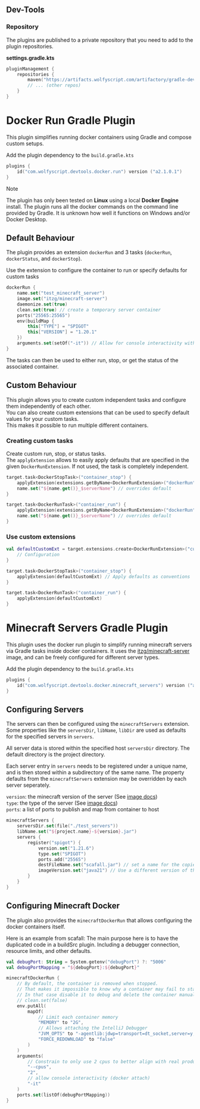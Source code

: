 ## Dev-Tools
### Repository
The plugins are published to a private repository that you need to add to the plugin repositories.  

**settings.gradle.kts** 
```kotlin
pluginManagement {
    repositories {
        maven("https://artifacts.wolfyscript.com/artifactory/gradle-dev")
        // ... (other repos)
    }
}
```

# Docker Run Gradle Plugin
This plugin simplifies running docker containers using Gradle and compose custom setups.

Add the plugin dependency to the `build.gradle.kts`
```kotlin
plugins {
    id("com.wolfyscript.devtools.docker.run") version ("a2.1.0.1")
}
```
> [!note]
> 
> The plugin has only been tested on **Linux** using a local **Docker Engine** install.
> The plugin runs all the docker commands on the command line provided by Gradle.
> It is unknown how well it functions on Windows and/or Docker Desktop.
> 


## Default Behaviour
The plugin provides an extension `dockerRun` and 3 tasks (`dockerRun`, `dockerStatus`, and `dockerStop`). 

Use the extension to configure the container to run or specify defaults for custom tasks
```kotlin
dockerRun {
    name.set("test_minecraft_server")
    image.set("itzg/minecraft-server")
    daemonize.set(true)
    clean.set(true) // create a temporary server container
    ports("25565:25565")
    env(buildMap {
        this["TYPE"] = "SPIGOT"
        this["VERSION"] = "1.20.1"
    })
    arguments.set(setOf("-it")) // Allow for console interactivity with 'docker attach'
}
```
The tasks can then be used to either run, stop, or get the status of the associated container.

## Custom Behaviour
This plugin allows you to create custom independent tasks and configure them independently of each other.  
You can also create custom extensions that can be used to specify default values for your custom tasks.  
This makes it possible to run multiple different containers.  

### Creating custom tasks 
Create custom run, stop, or status tasks.    
The `applyExtension` allows to easily apply defaults that are specified in the given `DockerRunExtension`. 
If not used, the task is completely independent.
```kotlin
target.task<DockerStopTask>("container_stop") {
    applyExtension(extensions.getByName<DockerRunExtension>("dockerRun")) // Apply defaults as conventions
    name.set("${name.get()}_$serverName") // overrides default
}

target.task<DockerRunTask>("container_run") {
    applyExtension(extensions.getByName<DockerRunExtension>("dockerRun")) // Apply defaults as conventions
    name.set("${name.get()}_$serverName") // overrides default
}
```

### Use custom extensions
```kotlin
val defaultCustomExt = target.extensions.create<DockerRunExtension>("customDockerRun").apply {
    // Configuration 
}

target.task<DockerStopTask>("container_stop") {
    applyExtension(defaultCustomExt) // Apply defaults as conventions
}

target.task<DockerRunTask>("container_run") {
    applyExtension(defaultCustomExt)
}

```

# Minecraft Servers Gradle Plugin
This plugin uses the docker run plugin to simplify running minecraft servers via Gradle tasks inside docker containers.
It uses the [itzg/minecraft-server](https://github.com/itzg/docker-minecraft-server) image, and can be freely configured for different server types.

Add the plugin dependency to the `build.gradle.kts`
```kotlin
plugins {
    id("com.wolfyscript.devtools.docker.minecraft_servers") version ("a2.1.0.1")
}
```
## Configuring Servers
The servers can then be configured using the `minecraftServers` extension.   
Some properties like the `serversDir`, `libName`, `libDir` are used as defaults for the specified servers in `servers`.

All server data is stored within the specified host `serversDir` directory. The default directory is the project directory. 

Each server entry in `servers` needs to be registered under a unique name, and is then stored within a subdirectory of the same name.
The property defaults from the `minecraftServers` extension may be overridden by each server seperately. 

`version`: the minecraft version of the server  (See [image docs](https://docker-minecraft-server.readthedocs.io/en/latest/versions/minecraft/))  
`type`: the type of the server (See [image docs](https://docker-minecraft-server.readthedocs.io/en/latest/types-and-platforms/))  
`ports`: a list of ports to publish and map from container to host 

```kotlin
minecraftServers {
    serversDir.set(file("./test_servers"))
    libName.set("${project.name}-${version}.jar")
    servers {
        register("spigot") {
            version.set("1.21.6")
            type.set("SPIGOT")
            ports.add("25565") 
            destFileName.set("scafall.jar") // set a name for the copied app
            imageVersion.set("java21") // Use a different version of the docker image
        }
    }
}
```

## Configuring Minecraft Docker
The plugin also provides the `minecraftDockerRun` that allows configuring the docker containers itself.

Here is an example from scafall:
The main purpose here is to have the duplicated code in a buildSrc plugin. Including a debugger connection, resource limits, and other defaults.
```kotlin
val debugPort: String = System.getenv("debugPort") ?: "5006"
val debugPortMapping = "${debugPort}:${debugPort}"

minecraftDockerRun {
    // By default, the container is removed when stopped. 
    // That makes it impossible to know why a container may fail to start.
    // In that case disable it to debug and delete the container manually.
    // clean.set(false)
    env.putAll(
        mapOf(
            // Limit each container memory
            "MEMORY" to "2G",
            // Allows attaching the IntelliJ Debugger
            "JVM_OPTS" to "-agentlib:jdwp=transport=dt_socket,server=y,suspend=n,address=*:${debugPort}",
            "FORCE_REDOWNLOAD" to "false"
        )
    )
    arguments(
        // Constrain to only use 2 cpus to better align with real production servers 
        "--cpus",
        "2",
        // allow console interactivity (docker attach)
        "-it"
    )
    ports.set(listOf(debugPortMapping))
}
```


